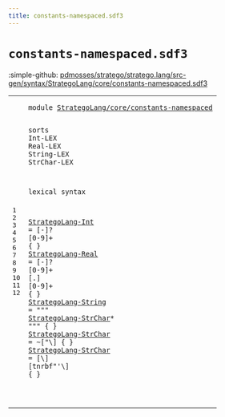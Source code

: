 ```yaml
---
title: constants-namespaced.sdf3
---
```


# `constants-namespaced.sdf3`

:simple-github: [pdmosses/stratego/stratego.lang/src-gen/syntax/StrategoLang/core/constants-namespaced.sdf3]

[pdmosses/stratego/stratego.lang/src-gen/syntax/StrategoLang/core/constants-namespaced.sdf3]: https://github.com/pdmosses/stratego/blob/master/stratego.lang/src-gen/syntax/StrategoLang/core/constants-namespaced.sdf3 "The source file on GitHub"

<div class="sdf3"><table class="highlighttable"><tbody><tr><td class="linenos"><div class="linenodiv"><pre><span></span>1
2
3
4
5
6
7
8
9
10
11
12
</pre></div></td>
<td class="code"><pre><code><span class="keyword">module</span> <a href="../../sugar/strategies-namespaced.sdf3#StrategoLang/core/constants-namespaced_103_141" id="StrategoLang/core/constants-namespaced_7_45" title="Referenced at ../../sugar/strategies-namespaced.sdf3 line 5">StrategoLang/core/constants-namespaced</a>


<span class="keyword">sorts</span> <span id="Int_54_57" title="Not referenced locally, nor via imports">Int</span><span class="keyword">-LEX</span> <span id="Real_62_66" title="Not referenced locally, nor via imports">Real</span><span class="keyword">-LEX</span> <span id="String_71_77" title="Not referenced locally, nor via imports">String</span><span class="keyword">-LEX</span> <span id="StrChar_82_89" title="Not referenced locally, nor via imports">StrChar</span><span class="keyword">-LEX</span>

<span class="keyword">lexical syntax</span>

  <a href="../terms-namespaced.sdf3#StrategoLang-Int_788_804" id="StrategoLang-Int_113_129" title="Referenced at ../terms-namespaced.sdf3 line 30; ../../gradual-types/internal-namespaced.sdf3 line 79; ../../sugar/strategies-namespaced.sdf3 line 56">StrategoLang-Int</a> = [\-]? [<span class="cons_Regular">0</span>-<span class="cons_Regular">9</span>]+ { }
  <a href="../terms-namespaced.sdf3#StrategoLang-Real_839_856" id="StrategoLang-Real_151_168" title="Referenced at ../terms-namespaced.sdf3 line 31; ../../sugar/strategies-namespaced.sdf3 line 57">StrategoLang-Real</a> = [\-]? [<span class="cons_Regular">0</span>-<span class="cons_Regular">9</span>]+ [\.] [<span class="cons_Regular">0</span>-<span class="cons_Regular">9</span>]+ { }
  <a href="../signatures-namespaced.sdf3#StrategoLang-String_1764_1783" id="StrategoLang-String_202_221" title="Referenced at ../signatures-namespaced.sdf3 line 49; ../strategies-namespaced.sdf3 line 67; ../terms-namespaced.sdf3 line 34; ../../gradual-types/internal-namespaced.sdf3 line 96; ../../sugar/strategies-namespaced.sdf3 line 59">StrategoLang-String</a> = <span class="cons_Lit">"\""</span> <a href="#StrategoLang-StrChar_262_282" id="StrategoLang-StrChar_229_249" title="Defined at line 11, 12">StrategoLang-StrChar</a>* <span class="cons_Lit">"\""</span> { }
  <a href="#StrategoLang-StrChar_229_249" id="StrategoLang-StrChar_262_282" title="Referenced at line 10">StrategoLang-StrChar</a> = ~[\"\\] { }
  <a href="#StrategoLang-StrChar_229_249" id="StrategoLang-StrChar_299_319" title="Referenced at line 10">StrategoLang-StrChar</a> = [\\] [<span class="cons_Regular">t</span><span class="cons_Regular">n</span><span class="cons_Regular">r</span><span class="cons_Regular">b</span><span class="cons_Regular">f</span>\"\'\\] { }

</code></pre></td></tr></tbody></table></div>